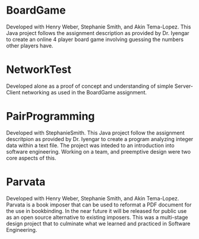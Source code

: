 # BoardGame
Developed with Henry Weber, Stephanie Smith, and Akin Tema-Lopez. This Java project follows the assignment description as provided by Dr. Iyengar to create an online 4 player board game involving guessing the numbers other players have.

# NetworkTest
Developed alone as a proof of concept and understanding of simple Server-Client networking as used in the BoardGame assignment.

# PairProgramming
Developed with StephanieSmith. This Java project follow the assignment descritpion as provided by Dr. Iyengar to create a program analyzing integer data within a text file. The project was inteded to an introduction into software engineering. Working on a team, and preemptive design were two core aspects of this.

# Parvata
Developed with Henry Weber, Stephanie Smith, and Akin Tema-Lopez. Parvata is a book imposer that can be used to reformat a PDF document for the use in bookbinding. In the near future it will be released for public use as an open source alternative to existing imposers. This was a multi-stage design project that to culminate what we learned and practiced in Software Engineering.

